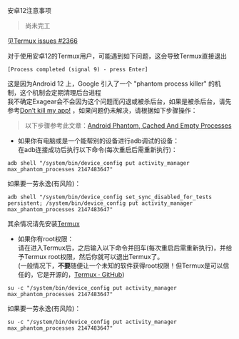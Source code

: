 安卓12注意事项

> 尚未完工

见[Termux issues #2366](https://github.com/termux/termux-app/issues/2366)

对于使用安卓12的Termux用户，可能遇到如下问题，这会导致Termux直接退出
```
[Process completed (signal 9) - press Enter]
```
 这是因为Android 12 上，Google 引入了一个 "phantom process killer" 的机制，这个机制会定期清理后台进程  
我不确定Exagear会不会因为这个问题而闪退或被杀后台，如果是被杀后台，请先参考[Don’t kill my app!](https://dontkillmyapp.com/)
，如果问题仍未解决，请根据如下步骤操作：

> 以下步骤参考此文章：[Android Phantom, Cached And Empty Processes](https://gist.github.com/agnostic-apollo/dc7e47991c512755ff26bd2d31e72ca8#disable-phantom-process-killing)  

- 如果你有电脑或是一个能帮别的设备进行adb调试的设备：  
  在adb连接成功后执行以下命令(每次重启后需重新执行)：
```
adb shell "/system/bin/device_config put activity_manager max_phantom_processes 2147483647"
```
如果要一劳永逸(有风险)：
```
adb shell "/system/bin/device_config set_sync_disabled_for_tests persistent; /system/bin/device_config put activity_manager max_phantom_processes 2147483647"
```
其余情况请先安装[Termux](https://mirrors.tuna.tsinghua.edu.cn/fdroid/repo/com.termux_118.apk)  
<!--
- 如果你没有root权限并且没有电脑：
1. 进入Termux后，执行如下命令安装[TMOE](https://gitee.com/mo2/linux)
```
curl -LO l.tmoe.me/tinor.deb
apt install ./tinor.deb
apt update
```
2. 进入TMOE后，选择"修复 android 12(signal 9)"![](1.png)
3. 根据提示操作即可(尚未完工)
-->
- 如果你有root权限：  
请在进入Termux后，之后输入以下命令并回车(每次重启后需重新执行)，并给予Termux root权限，然后你就可以退出Termux了。  
(一般情况下，**不要**随便让一个未知的软件获得root权限！但Termux是可以信任的，它是开源的，[Termux · GitHub](https://github.com/termux))
```
su -c "/system/bin/device_config put activity_manager max_phantom_processes 2147483647"
```
如果要一劳永逸(有风险)：
```
su -c "/system/bin/device_config put activity_manager max_phantom_processes 2147483647"
```